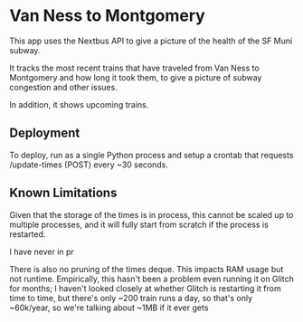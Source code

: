 # Van Ness to Montgomery

This app uses the Nextbus API to give a picture of the health of
the SF Muni subway.

It tracks the most recent trains that have traveled from Van Ness to Montgomery
and how long it took them, to give a picture of subway congestion and other issues.

In addition, it shows upcoming trains.

## Deployment

To deploy, run as a single Python process and setup a crontab that requests
/update-times (POST) every ~30 seconds.

## Known Limitations

Given that the storage of the times is in process, this cannot be scaled up
to multiple processes, and it will fully start from scratch if the process is
restarted.

I have never in pr

There is also no pruning of the times deque. This impacts RAM usage but not runtime.
Empirically, this hasn't been a problem even running it on Glitch for months;
I haven't looked closely at whether Glitch is restarting it from time to time,
but there's only ~200 train runs a day, so that's only ~60k/year, so we're talking about
~1MB if it ever gets